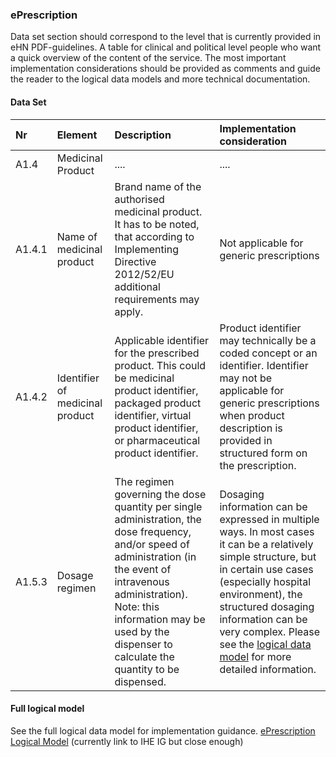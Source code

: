 ### ePrescription

Data set section should correspond to the level that is currently provided in eHN PDF-guidelines. A table for clinical and political level people who want a quick overview of the content of the service. The most important implementation considerations should be provided as comments and guide the reader to the logical data models and more technical documentation.  

#### Data Set

  
| Nr | Element | Description | Implementation consideration |
|:-----|:-----|:-----|:-----|
|A1.4|Medicinal Product|....|....|
|A1.4.1|Name of medicinal product|Brand name of the authorised medicinal product. It has to be noted, that according to Implementing Directive 2012/52/EU additional requirements may apply.|Not applicable for generic prescriptions|
|A1.4.2|Identifier of medicinal product|Applicable identifier for the prescribed product. This could be medicinal product identifier, packaged product identifier, virtual product identifier, or pharmaceutical product identifier.|Product identifier may technically be a coded concept or an identifier. Identifier may not be applicable for generic prescriptions when product description is provided in structured form on the prescription.|
|A1.5.3|Dosage regimen|The regimen governing the dose quantity per single administration, the dose frequency, and/or speed of administration (in the event of intravenous administration). Note: this information may be used by the dispenser to calculate the quantity to be dispensed.|Dosaging information can be expressed in multiple ways. In most cases it can be a relatively simple structure, but in certain use cases (especially hospital environment), the structured dosaging information can be very complex. Please see the [logical data model](https://build.fhir.org/ig/IHE/pharm-mpd/StructureDefinition-DosagingInformation.html) for more detailed information.|


#### Full logical model

See the full logical data model for implementation guidance.
[ePrescription Logical Model](https://build.fhir.org/ig/IHE/pharm-mpd/StructureDefinition-MedicationPrescription.html) (currently link to IHE IG but close enough)
